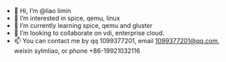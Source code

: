 - 👋 Hi, I’m @liao limin
- 👀 I’m interested in spice, qemu, linux
- 🌱 I’m currently learning spice, qemu and gluster
- 💞️ I’m looking to collaborate on vdi, enterprise cloud.
- 📫 You can contact me by qq 1099377201, email 1099377201@qq.com, weixin sylmliao, or phone +86-19921032116

<!---
lmliao/lmliao is a ✨ special ✨ repository because its `README.md` (this file) appears on your GitHub profile.
You can click the Preview link to take a look at your changes.
--->
